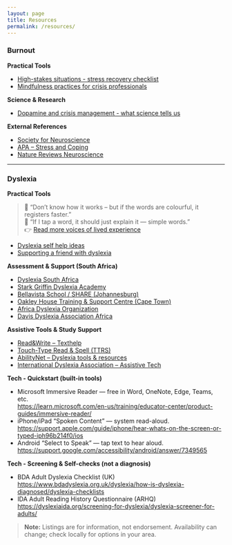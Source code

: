 ```yaml
---
layout: page
title: Resources
permalink: /resources/
---
```


### Burnout
**Practical Tools**
- [High-stakes situations - stress recovery checklist](./burnout/high-stakes-situations-stress-recovery-checklist.pdf)
- [Mindfulness practices for crisis professionals](./burnout/mindfulness-practices-for-crisis-professionals.md)

**Science & Research**
- [Dopamine and crisis management - what science tells us](./burnout/Dopamine-and-crisis-management-science.md)

**External References**
- [Society for Neuroscience](https://www.sfn.org/)  
- [APA – Stress and Coping](https://www.apa.org/topics/stress)  
- [Nature Reviews Neuroscience](https://www.nature.com/nrn/)

---

### Dyslexia
**Practical Tools**
> 🌈 “Don’t know how it works – but if the words are colourful, it registers faster.”  
> 📖 “If I tap a word, it should just explain it — simple words.”  
👉 [Read more voices of lived experience](./dyslexia/Voices-of-experience-dyslexia.md)
- [Dyslexia self help ideas](./dyslexia/Self-help-ideas-for-dyslexia.md)
- [Supporting a friend with dyslexia](./dyslexia/Supporting-a-friend-with-dyslexia.md)



**Assessment & Support (South Africa)**
- [Dyslexia South Africa](https://dyslexiasouthafrica.com/)  
- [Stark Griffin Dyslexia Academy](https://www.sgda.co.za/)  
- [Bellavista School / SHARE (Johannesburg)](https://bellavista.org.za/)  
- [Oakley House Training & Support Centre (Cape Town)](https://www.oakleyhouse.co.za/training_onlinecourses.html)  
- [Africa Dyslexia Organization](https://africadyslexia.org/)  
- [Davis Dyslexia Association Africa](https://www.ddaafrica.com/)

**Assistive Tools & Study Support**
- [Read&Write – Texthelp](https://www.texthelp.com/products/read-and-write-education/)  
- [Touch-Type Read & Spell (TTRS)](https://www.readandspell.com/)  
- [AbilityNet – Dyslexia tools & resources](https://abilitynet.org.uk/news-blogs/dyslexia-tools-software-and-free-resources)  
- [International Dyslexia Association – Assistive Tech](https://dyslexiaida.org/instructional-and-assistive-technology-maximizing-the-benefits-for-students-who-struggle/)


**Tech - Quickstart (built-in tools)**
- Microsoft Immersive Reader — free in Word, OneNote, Edge, Teams, etc.  
  https://learn.microsoft.com/en-us/training/educator-center/product-guides/immersive-reader/
- iPhone/iPad “Spoken Content” — system read-aloud.  
  https://support.apple.com/guide/iphone/hear-whats-on-the-screen-or-typed-iph96b214f0/ios
- Android “Select to Speak” — tap text to hear aloud.  
  https://support.google.com/accessibility/android/answer/7349565

**Tech - Screening & Self-checks (not a diagnosis)**
- BDA Adult Dyslexia Checklist (UK)  
  https://www.bdadyslexia.org.uk/dyslexia/how-is-dyslexia-diagnosed/dyslexia-checklists
- IDA Adult Reading History Questionnaire (ARHQ)  
  https://dyslexiaida.org/screening-for-dyslexia/dyslexia-screener-for-adults/


> **Note:** Listings are for information, not endorsement. Availability can change; check locally for options in your area.